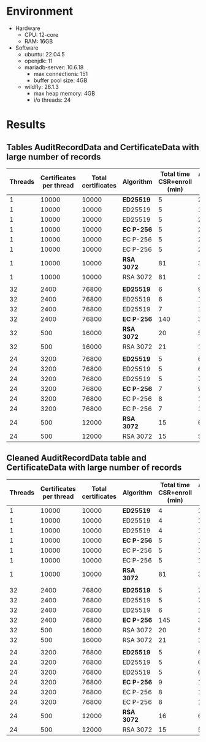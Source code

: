 # Environment
- Hardware
  - CPU: 12-core
  - RAM: 16GB
- Software
  - ubuntu: 22.04.5
  - openjdk: 11
  - mariadb-server: 10.6.18
    - max connections: 151
    - buffer pool size: 4GB 
  - wildfly: 26.1.3
    - max heap memory: 4GB
    - i/o threads: 24

# Results

## Tables AuditRecordData and CertificateData with large number of records  

| Threads | Certificates per thread | Total certificates | Algorithm | Total time CSR+enroll (min) | Average enroll (ms) | Transactions per second enroll | Errors |
|---------|--------------------------|---------------------|-----------|------------------------------|----------------------|----------------------------------|--------|
| 1       | 10000                    | 10000               | __ED25519__   | 5                            | 20.17                | 34.67                            | 0      |
| 1       | 10000                    | 10000               | ED25519   | 5                            | 19.69                | 34.35                            | 0      |
| 1       | 10000                    | 10000               | ED25519   | 5                            | 20.2                 | 33.37                            | 0      |
| 1       | 10000                    | 10000               | __EC P-256__  | 5                            | 20.92                | 31.96                            | 0      |
| 1       | 10000                    | 10000               | EC P-256  | 5                            | 20.01                | 33.57                            | 0      |
| 1       | 10000                    | 10000               | EC P-256  | 5                            | 20.73                | 32.15                            | 0      |
| 1       | 10000                    | 10000               | __RSA 3072__  | 81                           | 32.53                | 2.05                             | 0      |
| 1       | 10000                    | 10000               | RSA 3072  | 81                           | 32.74                | 2.03                             | 0      |
|         |
| 32      | 2400                     | 76800               | __ED25519__   | 6                            | 99.21                | 243.25                           | 23     |
| 32      | 2400                     | 76800               | ED25519   | 6                            | 116.2                | 218.92                           | 65     |
| 32      | 2400                     | 76800               | ED25519   | 7                            | 135.85               | 190.29                           | 108    |
| 32      | 2400                     | 76800               | __EC P-256__  | 140                          | 3400.97              | 9.33                             | 7826   |
| 32      | 500                      | 16000               | __RSA 3072__  | 20                           | 51.6                 | 12.96                            | 0      |
| 32      | 500                      | 16000               | RSA 3072  | 21                           | 180.65               | 12.5                             | 72     |
|         |
| 24      | 3200                     | 76800               | __ED25519__   | 5                            | 68.91                | 258.45                           | 0      |
| 24      | 3200                     | 76800               | ED25519   | 5                            | 66.66                | 261.2                            | 7      |
| 24      | 3200                     | 76800               | ED25519   | 5                            | 70.85                | 254.89                           | 0      |
| 24      | 3200                     | 76800               | __EC P-256__  | 7                            | 92.36                | 200.35                           | 77     |
| 24      | 3200                     | 76800               | EC P-256  | 8                            | 127.3                | 154.74                           | 162    |
| 24      | 3200                     | 76800               | EC P-256  | 7                            | 109.62               | 176.89                           | 133    |
| 24      | 500                      | 12000               | __RSA 3072__  | 15                           | 62.11                | 12.62                            | 2      |
| 24      | 500                      | 12000               | RSA 3072  | 15                           | 54.54                | 13.39                            | 3      |

## Cleaned AuditRecordData table and CertificateData with large number of records
| Threads | Certificates per thread | Total certificates | Algorithm | Total time CSR+enroll (min) | Average enroll (ms) | Transactions per second enroll | Errors |
|---------|--------------------------|---------------------|-----------|------------------------------|----------------------|----------------------------------|--------|
| 1       | 10000                    | 10000               | __ED25519__   | 4                | 17.11            | 38.90        | 0      |
| 1       | 10000                    | 10000               | ED25519   | 4                | 16.33            | 39.88        | 0      |
| 1       | 10000                    | 10000               | ED25519   | 4                | 16.15            | 40.25        | 0      |
| 1       | 10000                    | 10000               | __EC P-256__  | 5                | 17.65            | 36.39        | 0      |
| 1       | 10000                    | 10000               | EC P-256  | 5                | 18.03            | 35.66        | 0      |
| 1       | 10000                    | 10000               | EC P-256  | 5                | 18.48            | 35.13        | 0      |
| 1       | 10000                    | 10000               | __RSA 3072__  | 81               | 31.05            | 2.03         | 0      |
|         |
| 32      | 2400                     | 76800               | __ED25519__   | 5                | 74.00            | 271.99       | 0      |
| 32      | 2400                     | 76800               | ED25519   | 5                | 77.52            | 266.23       | 7      |
| 32      | 2400                     | 76800               | ED25519   | 6                | 103.39           | 222.97       | 41     |
| 32      | 2400                     | 76800               | __EC P-256__  | 145              | 3595.69          | 8.83         | 8413   |
| 32      | 500                      | 16000               | RSA 3072  | 20               | 51.37            | 13.17        | 0      |
| 32      | 500                      | 16000               | RSA 3072  | 21               | 130.22           | 12.82        | 34     |
|         |
| 24      | 3200                     | 76800               | __ED25519__   | 5                | 65.11            | 261.39       | 2      |
| 24      | 3200                     | 76800               | ED25519   | 5                | 66.71            | 256.84       | 4      |
| 24      | 3200                     | 76800               | ED25519   | 5                | 68.04            | 253.92       | 2      |
| 24      | 3200                     | 76800               | __EC P-256__  | 9                | 141.42           | 141.94       | 221    |
| 24      | 3200                     | 76800               | EC P-256  | 8                | 113.95           | 169.84       | 137    |
| 24      | 3200                     | 76800               | EC P-256  | 8                | 104.48           | 180.14       | 124    |
| 24      | 500                      | 12000               | __RSA 3072__  | 16               | 66.22            | 13.05        | 5      |
| 24      | 500                      | 12000               | RSA 3072  | 15               | 51.67            | 12.85        | 0      |
